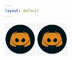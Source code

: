 ```yaml
---
layout: default
---
```

[![discord](/imgs/discord.png)](https://discord.gg/d7drVB46UP) [![discord](/imgs/discord.png)](https://discord.gg/d7drVB46UP)
